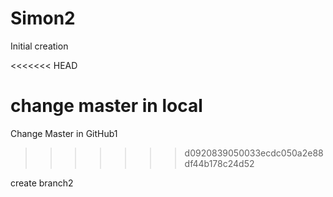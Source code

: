 Simon2
======

Initial creation

<<<<<<< HEAD

change master in local
=======
Change Master in GitHub1
>>>>>>> d0920839050033ecdc050a2e88df44b178c24d52


create branch2